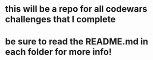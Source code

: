 # this will be a repo for all codewars challenges that I complete
# be sure to read the README.md in each folder for more info!